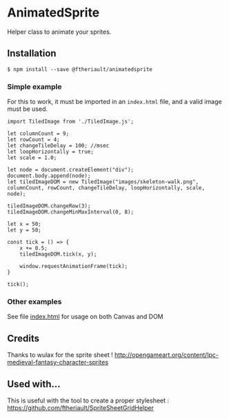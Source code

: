 # AnimatedSprite

Helper class to animate your sprites.

## Installation

````
$ npm install --save @ftheriault/animatedsprite
````

### Simple example

For this to work, it must be imported in an `index.html` file, and a valid image must be used.

````
import TiledImage from './TiledImage.js';

let columnCount = 9;
let rowCount = 4;
let changeTileDelay = 100; //msec
let loopHorizontally = true;
let scale = 1.0;

let node = document.createElement("div");
document.body.append(node);
let tiledImageDOM = new TiledImage("images/skeleton-walk.png", columnCount, rowCount, changeTileDelay, loopHorizontally, scale, node);

tiledImageDOM.changeRow(3);
tiledImageDOM.changeMinMaxInterval(0, 8);

let x = 50;
let y = 50;

const tick = () => {
    x += 0.5;
    tiledImageDOM.tick(x, y);

    window.requestAnimationFrame(tick);
}

tick();

````

### Other examples

See file [index.html]() for usage on both Canvas and DOM

## Credits
Thanks to wulax for the sprite sheet !
http://opengameart.org/content/lpc-medieval-fantasy-character-sprites

## Used with...

This is useful with the tool to create a proper stylesheet : https://github.com/ftheriault/SpriteSheetGridHelper